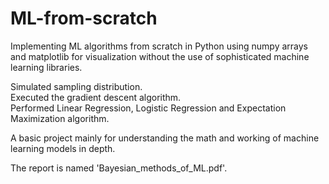 # ML-from-scratch
Implementing ML algorithms from scratch in Python using numpy arrays and matplotlib for visualization without the use of sophisticated machine learning libraries.

Simulated sampling distribution.  
Executed the gradient descent algorithm.  
Performed Linear Regression, Logistic Regression and Expectation Maximization algorithm.

A basic project mainly for understanding the math and working of machine learning models in depth.

The report is named 'Bayesian_methods_of_ML.pdf'.
